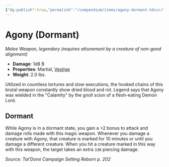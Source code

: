 ```yaml
---
{"dg-publish":true,"permalink":"/compendium/items/agony-dormant-tdcsr/","tags":["compendium/src/5e/tdcsr","item/attunement/required","item/property/martial","item/property/vestige","item/rarity/legendary","item/weapon/martial/melee"]}
---
```


# Agony (Dormant)
*Melee Weapon, legendary (requires attunement by a creature of non-good alignment)*  

- **Damage**: 1d8 B
- **Properties**: Martial, [Vestige](rules/item-properties.md#Vestige)
- **Weight**: 2.0 lbs.

Utilized in countless tortures and slow executions, the hooked chains of this brutal weapon constantly show dried blood and rot. Legend says that Agony was wielded in the "Calamity" by the gnoll scion of a flesh-eating Demon Lord.

## Dormant

While Agony is in a dormant state, you gain a +2 bonus to attack and damage rolls made with this magic weapon. Whenever you damage a creature with Agony, that creature is marked for 10 minutes or until you damage a different creature. When you hit a creature marked in this way with this weapon, the target takes an extra `1d6` piercing damage.

*Source: Tal'Dorei Campaign Setting Reborn p. 202*